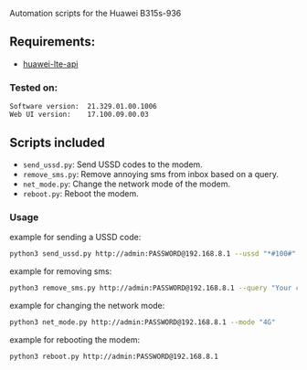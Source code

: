 Automation scripts for the Huawei B315s-936  

## Requirements:
- [huawei-lte-api](https://github.com/Salamek/huawei-lte-api)

### Tested on:  

```
Software version:  21.329.01.00.1006
Web UI version:    17.100.09.00.03
```

## Scripts included
- `send_ussd.py`: Send USSD codes to the modem.
- `remove_sms.py`: Remove annoying sms from inbox based on a query.
- `net_mode.py`: Change the network mode of the modem.
- `reboot.py`: Reboot the modem.

### Usage

example for sending a USSD code:

```bash
python3 send_ussd.py http://admin:PASSWORD@192.168.8.1 --ussd "*#100#"
```

example for removing sms:

```bash
python3 remove_sms.py http://admin:PASSWORD@192.168.8.1 --query "Your current Balance is"
```

example for changing the network mode:

```bash
python3 net_mode.py http://admin:PASSWORD@192.168.8.1 --mode "4G"
```

example for rebooting the modem:

```bash
python3 reboot.py http://admin:PASSWORD@192.168.8.1
```
